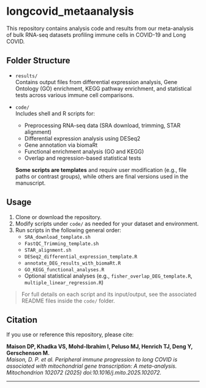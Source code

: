 # longcovid_metaanalysis

This repository contains analysis code and results from our meta-analysis of bulk RNA-seq datasets profiling immune cells in COVID-19 and Long COVID.

## Folder Structure

- `results/`  
  Contains output files from differential expression analysis, Gene Ontology (GO) enrichment, KEGG pathway enrichment, and statistical tests across various immune cell comparisons.

- `code/`  
  Includes shell and R scripts for:
  - Preprocessing RNA-seq data (SRA download, trimming, STAR alignment)
  - Differential expression analysis using DESeq2
  - Gene annotation via biomaRt
  - Functional enrichment analysis (GO and KEGG)
  - Overlap and regression-based statistical tests

  **Some scripts are templates** and require user modification (e.g., file paths or contrast groups), while others are final versions used in the manuscript.

## Usage

1. Clone or download the repository.
2. Modify scripts under `code/` as needed for your dataset and environment.
3. Run scripts in the following general order:
   - `SRA_download_template.sh`
   - `FastQC_Trimming_template.sh`
   - `STAR_alignment.sh`
   - `DESeq2_differential_expression_template.R`
   - `annotate_DEG_results_with_biomaRt.R`
   - `GO_KEGG_functional_analyses.R`
   - Optional statistical analyses (e.g., `fisher_overlap_DEG_template.R`, `multiple_linear_regression.R`)

> For full details on each script and its input/output, see the associated README files inside the `code/` folder.

## Citation

If you use or reference this repository, please cite:

**Maison DP, Khadka VS, Mohd-Ibrahim I, Peluso MJ, Henrich TJ, Deng Y, Gerschenson M.**  
*Maison, D. P. et al. Peripheral immune progression to long COVID is associated with mitochondrial gene transcription: A meta-analysis. Mitochondrion 102072 (2025) doi:10.1016/j.mito.2025.102072.*

---
